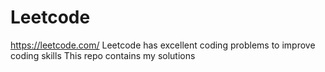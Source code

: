 # Leetcode
https://leetcode.com/
Leetcode has excellent coding problems to improve coding skills
This repo contains my solutions
